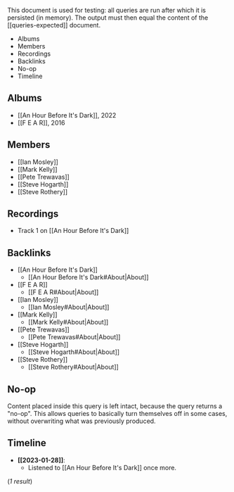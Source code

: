 
This document is used for testing: all queries are run after which it is persisted (in memory). The output must then equal the content of the [[queries-expected]] document.

<!--query:toc-->
- Albums
- Members
- Recordings
- Backlinks
- No-op
- Timeline
<!--/query (fc7d18f8)-->

## Albums

<!--query:albums
artist: Marillion
-->
- [[An Hour Before It's Dark]], 2022
- [[F E A R]], 2016
<!--/query (891f5b16)-->

## Members

<!--query:members
artist: Marillion
-->
- [[Ian Mosley]]
- [[Mark Kelly]]
- [[Pete Trewavas]]
- [[Steve Hogarth]]
- [[Steve Rothery]]
<!--/query (6d89f6e9)-->

## Recordings

<!--query:recordings
song: Be Hard On Yourself
-->
- Track 1 on [[An Hour Before It's Dark]]
<!--/query (ea7d2944)-->

## Backlinks

<!--query:backlinks
document: Marillion
-->
- [[An Hour Before It's Dark]]
    - [[An Hour Before It's Dark#About|About]]
- [[F E A R]]
    - [[F E A R#About|About]]
- [[Ian Mosley]]
    - [[Ian Mosley#About|About]]
- [[Mark Kelly]]
    - [[Mark Kelly#About|About]]
- [[Pete Trewavas]]
    - [[Pete Trewavas#About|About]]
- [[Steve Hogarth]]
    - [[Steve Hogarth#About|About]]
- [[Steve Rothery]]
    - [[Steve Rothery#About|About]]
<!--/query (71b5d8c5)-->

## No-op

<!--query:noop-->
Content placed inside this query is left intact, because the query returns a
"no-op". This allows queries to basically turn themselves off in some cases,
without overwriting what was previously produced.
<!--/query-->

## Timeline

<!--query:timeline
document: "An Hour Before It's Dark"
-->
- **[[2023-01-28]]**:
    - Listened to [[An Hour Before It's Dark]] once more.

(*1 result*)
<!--/query (4c5b8da2)-->
